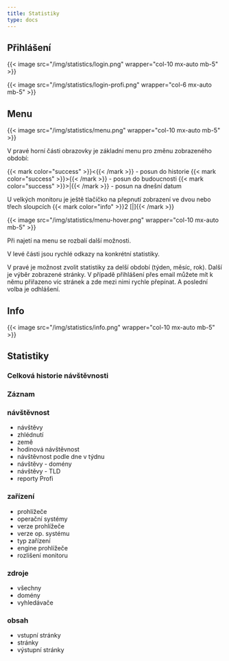 ```yaml
---
title: Statistiky
type: docs
---
```


## Přihlášení

{{< image src="/img/statistics/login.png" wrapper="col-10 mx-auto mb-5" >}}

{{< image src="/img/statistics/login-profi.png" wrapper="col-6 mx-auto mb-5" >}}

## Menu

{{< image src="/img/statistics/menu.png" wrapper="col-10 mx-auto mb-5" >}}

V pravé horní části obrazovky je základní menu pro změnu zobrazeného období:

  {{< mark color="success" >}}&lt;{{< /mark >}} - posun do historie
  {{< mark color="success" >}}&gt;{{< /mark >}} - posun do budoucnosti
  {{< mark color="success" >}}&gt;|{{< /mark >}} - posun na dnešní datum

U velkých monitoru je ještě tlačíčko na přepnutí zobrazení ve dvou nebo třech sloupcích {{< mark color="info" >}}2 [|]{{< /mark >}}

{{< image src="/img/statistics/menu-hover.png" wrapper="col-10 mx-auto mb-5" >}}

Při najetí na menu se rozbalí další možnosti. 

V levé části jsou rychlé odkazy na konkrétní statistiky.

V pravé je možnost zvolit statistiky za delší období (týden, měsíc, rok). Další je výběr zobrazené stránky. V případě přihlášení přes email můžete mít k němu přiřazeno víc stránek a zde mezi nimi rychle přepínat. A poslední volba je odhlášení.

## Info

{{< image src="/img/statistics/info.png" wrapper="col-10 mx-auto mb-5" >}}

## Statistiky

### Celková historie návštěvnosti

### Záznam

### návštěvnost

* návštěvy
* zhlédnutí
* země
* hodinová návštěvnost
* návštěvnost podle dne v týdnu
* návštěvy - domény
* návštěvy - TLD
* reporty Profi

### zařízení

* prohlížeče
* operační systémy
* verze prohlížeče
* verze op. systému
* typ zařízení
* engine prohlížeče
* rozlišení monitoru

### zdroje

* všechny
* domény
* vyhledávače

### obsah

* vstupní stránky
* stránky
* výstupní stránky
